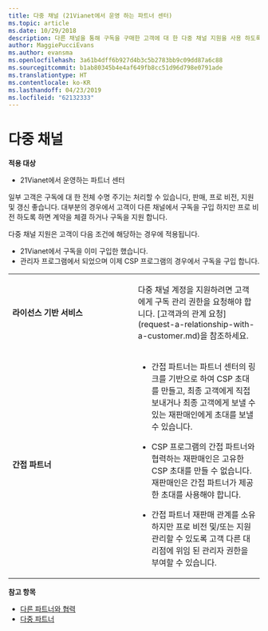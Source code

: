 ```yaml
---
title: 다중 채널 (21Vianet에서 운영 하는 파트너 센터)
ms.topic: article
ms.date: 10/29/2018
description: 다른 채널을 통해 구독을 구매한 고객에 대 한 다중 채널 지원을 사용 하도록 설정 하지만 프로 비전 하도록 하면 계약을 체결 하거나 구독을 지원 합니다.
author: MaggiePucciEvans
ms.author: evansma
ms.openlocfilehash: 3a61b4dff6b927d4b3c5b2783bb9c09dd87a6c88
ms.sourcegitcommit: b1ab80345b4e4af649fb8cc51d96d798e0791ade
ms.translationtype: HT
ms.contentlocale: ko-KR
ms.lasthandoff: 04/23/2019
ms.locfileid: "62132333"
---
```

# <a name="multi-channel"></a>다중 채널

**적용 대상**

-   21Vianet에서 운영하는 파트너 센터

일부 고객은 구독에 대 한 전체 수명 주기는 처리할 수 있습니다, 판매, 프로 비전, 지원 및 갱신 좋습니다. 대부분의 경우에서 고객이 다른 채널에서 구독을 구입 하지만 프로 비전 하도록 하면 계약을 체결 하거나 구독을 지원 합니다.

다중 채널 지원은 고객이 다음 조건에 해당하는 경우에 적용됩니다.

-   21Vianet에서 구독을 이미 구입한 했습니다. 
-   관리자 프로그램에서 되었으며 이제 CSP 프로그램의 경우에서 구독을 구입 합니다.

<table>
<colgroup>
<col width="50%" />
<col width="50%" />
</colgroup>
<tbody>
<tr class="odd">
<td><p><strong>라이선스 기반 서비스</strong></p></td>
<td><p>다중 채널 계정을 지원하려면 고객에게 구독 관리 권한을 요청해야 합니다. [고객과의 관계 요청](request-a-relationship-with-a-customer.md)을 참조하세요.</p></td>
</tr>
<tr class="odd">
<td><p><strong>간접 파트너</strong></p></td>
<td><ul>
<li><p>간접 파트너는 파트너 센터의 링크를 기반으로 하여 CSP 초대를 만들고, 최종 고객에게 직접 보내거나 최종 고객에게 보낼 수 있는 재판매인에게 초대를 보낼 수 있습니다.</p></li>
<li><p>CSP 프로그램의 간접 파트너와 협력하는 재판매인은 고유한 CSP 초대를 만들 수 없습니다. 재판매인은 간접 파트너가 제공한 초대를 사용해야 합니다.</p></li>
<li><p>간접 파트너 재판매 관계를 소유 하지만 프로 비전 및/또는 지원 관리할 수 있도록 고객 다른 대리점에 위임 된 관리자 권한을 부여할 수 있습니다.</p></li>
</ul></td>
</tr>
</tbody>
</table>

**참고 항목**

-   [다른 파트너와 협력](work-with-other-partners.md)
-   [다중 파트너](multipartner.md)
 

 

 




